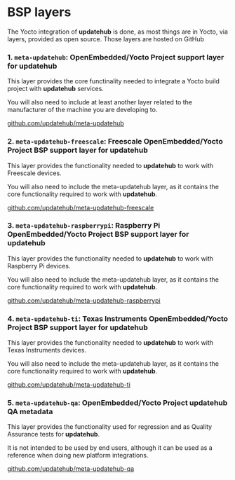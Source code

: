 # BSP layers

The Yocto integration of **updatehub** is done, as most things are in Yocto, via
layers, provided as open source. Those layers are hosted on GitHub

### 1. `meta-updatehub`: OpenEmbedded/Yocto Project support layer for updatehub

This layer provides the core functinality needed to integrate a Yocto build
project with **updatehub** services.

You will also need to include at least another layer related to the manufacturer
of the machine you are developing to.

[github.com/updatehub/meta-updatehub](https://github.com/updatehub/meta-updatehub)

### 2. `meta-updatehub-freescale`: Freescale OpenEmbedded/Yocto Project BSP support layer for updatehub

This layer provides the functionality needed to **updatehub** to work with Freescale
devices.

You will also need to include the meta-updatehub layer, as it contains the core
functionality required to work with **updatehub**.

[github.com/updatehub/meta-updatehub-freescale](https://github.com/updatehub/meta-updatehub-freescale)

### 3. `meta-updatehub-raspberrypi`: Raspberry Pi OpenEmbedded/Yocto Project BSP support layer for updatehub

This layer provides the functionality needed to **updatehub** to work with Raspberry
Pi devices.

You will also need to include the meta-updatehub layer, as it contains the core
functionality required to work with **updatehub**.

[github.com/updatehub/meta-updatehub-raspberrypi](https://github.com/updatehub/meta-updatehub-raspberrypi)

### 4. `meta-updatehub-ti`: Texas Instruments OpenEmbedded/Yocto Project BSP support layer for updatehub

This layer provides the functionality needed to **updatehub** to work with Texas
Instruments devices.

You will also need to include the meta-updatehub layer, as it contains the core
functionality required to work with **updatehub**.

[github.com/updatehub/meta-updatehub-ti](https://github.com/updatehub/meta-updatehub-ti)

### 5. `meta-updatehub-qa`: OpenEmbedded/Yocto Project updatehub QA metadata

This layer provides the functionality used for regression and as Quality
Assurance tests for **updatehub**.

It is not intended to be used by end users, although it can be used as a
reference when doing new platform integrations.

[github.com/updatehub/meta-updatehub-qa](https://github.com/updatehub/meta-updatehub-qa)
